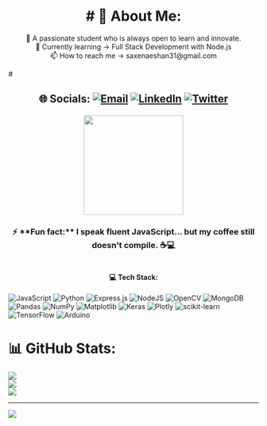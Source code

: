  <h1 align ="center"># 💫 About Me: </h1>
 <p align ="center">
🔭 A passionate student who is always open to learn and innovate.<br>
🌱 Currently learning -> Full Stack Development with Node.js <br>
📫 How to reach me → saxenaeshan31@gmail.com
 </p>

#<h2 align ="center"> 🌐 Socials:
[![Email](https://img.shields.io/badge/Email-D14836?logo=gmail&logoColor=white)](mailto:saxenaeshan31@gmail.com)
[![LinkedIn](https://img.shields.io/badge/LinkedIn-0077B5?logo=linkedin&logoColor=white)](https://linkedin.com/in/yourprofile)
[![Twitter](https://img.shields.io/badge/Twitter-1DA1F2?logo=twitter&logoColor=white)](https://twitter.com/yourhandle)
</h2>

<p align="center">
  <img src="https://media4.giphy.com/media/v1.Y2lkPTc5MGI3NjExNHp1dzU2dDR0b2I2MTgwM3BzeHZoeDZ1MDl3MXlrdWFuNmQ5bjR2YSZlcD12MV9pbnRlcm5hbF9naWZfYnlfaWQmY3Q9Zw/78XCFBGOlS6keY1Bil/giphy.gif" width="200"/>
</p>
<h3 align="center" style="bold">
⚡ **Fun fact:** I speak fluent JavaScript… but my coffee still doesn't compile. ☕💻
</h3>


# <h4 align="center">💻 Tech Stack: </h4>
![JavaScript](https://img.shields.io/badge/javascript-%23323330.svg?style=for-the-badge&logo=javascript&logoColor=%23F7DF1E) ![Python](https://img.shields.io/badge/python-3670A0?style=for-the-badge&logo=python&logoColor=ffdd54) ![Express.js](https://img.shields.io/badge/express.js-%23404d59.svg?style=for-the-badge&logo=express&logoColor=%2361DAFB) ![NodeJS](https://img.shields.io/badge/node.js-6DA55F?style=for-the-badge&logo=node.js&logoColor=white) ![OpenCV](https://img.shields.io/badge/opencv-%23white.svg?style=for-the-badge&logo=opencv&logoColor=white) ![MongoDB](https://img.shields.io/badge/MongoDB-%234ea94b.svg?style=for-the-badge&logo=mongodb&logoColor=white) ![Pandas](https://img.shields.io/badge/pandas-%23150458.svg?style=for-the-badge&logo=pandas&logoColor=white) ![NumPy](https://img.shields.io/badge/numpy-%23013243.svg?style=for-the-badge&logo=numpy&logoColor=white) ![Matplotlib](https://img.shields.io/badge/Matplotlib-%23ffffff.svg?style=for-the-badge&logo=Matplotlib&logoColor=black) ![Keras](https://img.shields.io/badge/Keras-%23D00000.svg?style=for-the-badge&logo=Keras&logoColor=white) ![Plotly](https://img.shields.io/badge/Plotly-%233F4F75.svg?style=for-the-badge&logo=plotly&logoColor=white) ![scikit-learn](https://img.shields.io/badge/scikit--learn-%23F7931E.svg?style=for-the-badge&logo=scikit-learn&logoColor=white) ![TensorFlow](https://img.shields.io/badge/TensorFlow-%23FF6F00.svg?style=for-the-badge&logo=TensorFlow&logoColor=white) ![Arduino](https://img.shields.io/badge/-Arduino-00979D?style=for-the-badge&logo=Arduino&logoColor=white)
# 📊 GitHub Stats:
![](https://github-readme-stats.vercel.app/api?username=Eshan1402&theme=dark&hide_border=false&include_all_commits=false&count_private=false)<br/>
![](https://nirzak-streak-stats.vercel.app/?user=Eshan1402&theme=dark&hide_border=false)<br/>
![](https://github-readme-stats.vercel.app/api/top-langs/?username=Eshan1402&theme=dark&hide_border=false&include_all_commits=false&count_private=false&layout=compact)

---
[![](https://visitcount.itsvg.in/api?id=Eshan1402&icon=0&color=0)](https://visitcount.itsvg.in)

<!-- Proudly created with GPRM ( https://gprm.itsvg.in ) -->
